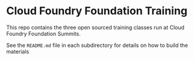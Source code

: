 # Cloud Foundry Foundation Training

This repo contains the three open sourced training classes run at Cloud Foundry Foundation Summits.

See the `README.md` file in each subdirectory for details on how to build the materials
